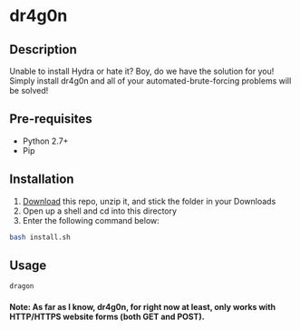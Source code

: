 dr4g0n
======
## Description
Unable to install Hydra or hate it? Boy, do we have the solution for you! Simply install dr4g0n and all of your automated-brute-forcing problems will be solved!
## Pre-requisites
- Python 2.7+
- Pip
## Installation
1. [Download](https://github.com/rydergibson/dr4g0n/archive/master.zip) this repo, unzip it, and stick the folder in your Downloads
2. Open up a shell and cd into this directory
3. Enter the following command below:
```bash
bash install.sh
```
## Usage
```bash
dragon
```
#### Note: As far as I know, dr4g0n, for right now at least, only works with HTTP/HTTPS website forms (both GET and POST).
